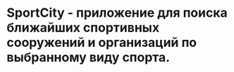 # SportCity - приложение для поиска ближайших спортивных сооружений и организаций по выбранному виду спорта.
